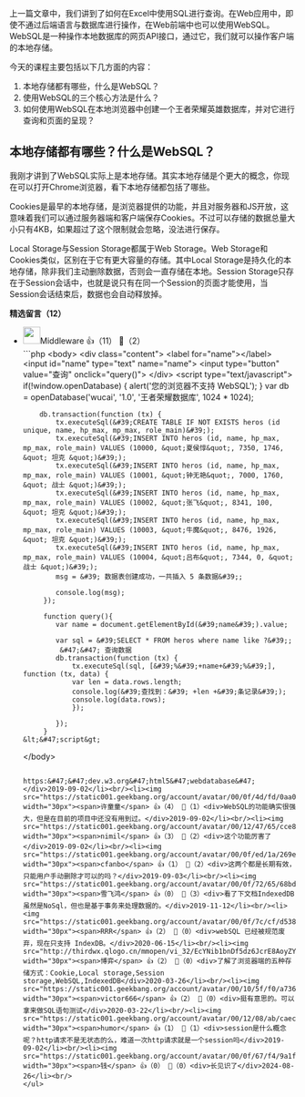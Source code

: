 上一篇文章中，我们讲到了如何在Excel中使用SQL进行查询。在Web应用中，即使不通过后端语言与数据库进行操作，在Web前端中也可以使用WebSQL。WebSQL是一种操作本地数据库的网页API接口，通过它，我们就可以操作客户端的本地存储。

今天的课程主要包括以下几方面的内容：

1. 本地存储都有哪些，什么是WebSQL？
2. 使用WebSQL的三个核心方法是什么？
3. 如何使用WebSQL在本地浏览器中创建一个王者荣耀英雄数据库，并对它进行查询和页面的呈现？

## 本地存储都有哪些？什么是WebSQL？

我刚才讲到了WebSQL实际上是本地存储。其实本地存储是个更大的概念，你现在可以打开Chrome浏览器，看下本地存储都包括了哪些。

Cookies是最早的本地存储，是浏览器提供的功能，并且对服务器和JS开放，这意味着我们可以通过服务器端和客户端保存Cookies。不过可以存储的数据总量大小只有4KB，如果超过了这个限制就会忽略，没法进行保存。

Local Storage与Session Storage都属于Web Storage。Web Storage和Cookies类似，区别在于它有更大容量的存储。其中Local Storage是持久化的本地存储，除非我们主动删除数据，否则会一直存储在本地。Session Storage只存在于Session会话中，也就是说只有在同一个Session的页面才能使用，当Session会话结束后，数据也会自动释放掉。
<div><strong>精选留言（12）</strong></div><ul>
<li><img src="https://static001.geekbang.org/account/avatar/00/10/5b/8f/4b0ab5db.jpg" width="30px"><span>Middleware</span> 👍（11） 💬（2）<div>```php
&lt;body&gt;
    &lt;div class=&quot;content&quot;&gt;
        &lt;label for=&quot;name&quot;&gt;&lt;&#47;label&gt;
        &lt;input id=&quot;name&quot; type=&quot;text&quot; name=&quot;name&quot;&gt; 
        &lt;input type=&quot;button&quot; value=&quot;查询&quot; onclick=&quot;query()&quot;&gt;
    &lt;&#47;div&gt;
    &lt;script type=&quot;text&#47;javascript&quot;&gt;
        if(!window.openDatabase)
        {
            alert(&#39;您的浏览器不支持 WebSQL&#39;);
        }
        var db = openDatabase(&#39;wucai&#39;, &#39;1.0&#39;, &#39;王者荣耀数据库&#39;, 1024 * 1024);

        db.transaction(function (tx) {
            tx.executeSql(&#39;CREATE TABLE IF NOT EXISTS heros (id unique, name, hp_max, mp_max, role_main)&#39;);
            tx.executeSql(&#39;INSERT INTO heros (id, name, hp_max, mp_max, role_main) VALUES (10000, &quot;夏侯惇&quot;, 7350, 1746, &quot; 坦克 &quot;)&#39;);
            tx.executeSql(&#39;INSERT INTO heros (id, name, hp_max, mp_max, role_main) VALUES (10001, &quot;钟无艳&quot;, 7000, 1760, &quot; 战士 &quot;)&#39;);
            tx.executeSql(&#39;INSERT INTO heros (id, name, hp_max, mp_max, role_main) VALUES (10002, &quot;张飞&quot;, 8341, 100, &quot; 坦克 &quot;)&#39;);
            tx.executeSql(&#39;INSERT INTO heros (id, name, hp_max, mp_max, role_main) VALUES (10003, &quot;牛魔&quot;, 8476, 1926, &quot; 坦克 &quot;)&#39;);
            tx.executeSql(&#39;INSERT INTO heros (id, name, hp_max, mp_max, role_main) VALUES (10004, &quot;吕布&quot;, 7344, 0, &quot; 战士 &quot;)&#39;);
            msg = &#39; 数据表创建成功，一共插入 5 条数据&#39;;
            
            console.log(msg);
         });

         function query(){
            var name = document.getElementById(&#39;name&#39;).value;
            
            var sql = &#39;SELECT * FROM heros where name like ?&#39;;
             &#47;&#47; 查询数据
            db.transaction(function (tx) {
                tx.executeSql(sql, [&#39;%&#39;+name+&#39;%&#39;], function (tx, data) {
                var len = data.rows.length;
                console.log(&#39;查找到：&#39; +len +&#39;条记录&#39;);
                console.log(data.rows);
                });

            });
         }
    &lt;&#47;script&gt;
&lt;&#47;body&gt;
```</div>2019-09-02</li><br/><li><img src="https://static001.geekbang.org/account/avatar/00/10/18/ee/a1ed60d1.jpg" width="30px"><span>ABC</span> 👍（6） 💬（2）<div>localForage这个库可以兼容处理IndexDB,localStorage,webSQL等</div>2019-11-25</li><br/><li><img src="https://static001.geekbang.org/account/avatar/00/10/5b/8f/4b0ab5db.jpg" width="30px"><span>Middleware</span> 👍（6） 💬（1）<div>WebSQL 这项标准已经废弃了吧

https:&#47;&#47;dev.w3.org&#47;html5&#47;webdatabase&#47;</div>2019-09-02</li><br/><li><img src="https://static001.geekbang.org/account/avatar/00/0f/4d/fd/0aa0e39f.jpg" width="30px"><span>许童童</span> 👍（4） 💬（1）<div>WebSQL的功能确实很强大，但是在目前的项目中还没有用到过。</div>2019-09-02</li><br/><li><img src="https://static001.geekbang.org/account/avatar/00/12/47/65/cce8eb34.jpg" width="30px"><span>nimil</span> 👍（3） 💬（2）<div>这个功能厉害了</div>2019-09-02</li><br/><li><img src="https://static001.geekbang.org/account/avatar/00/0f/ed/1a/269eb3d6.jpg" width="30px"><span>cfanbo</span> 👍（1） 💬（2）<div>这两个都是长期有效，只能用户手动删除才可以的吗？</div>2019-09-03</li><br/><li><img src="https://static001.geekbang.org/account/avatar/00/0f/72/65/68bd8177.jpg" width="30px"><span>雪飞鸿</span> 👍（0） 💬（3）<div>看了下文档IndexedDB虽然是NoSql，但也是基于事务来处理数据的。</div>2019-11-12</li><br/><li><img src="https://static001.geekbang.org/account/avatar/00/0f/7c/cf/d5382404.jpg" width="30px"><span>RRR</span> 👍（2） 💬（0）<div>webSQL 已经被规范废弃，现在只支持 IndexDB。</div>2020-06-15</li><br/><li><img src="http://thirdwx.qlogo.cn/mmopen/vi_32/EcYNib1bnDf5dz6JcrE8AoyZYMdqic2VNmbBtCcVZTO9EoDZZxqlQDEqQKo6klCCmklOtN9m0dTd2AOXqSneJYLw/132" width="30px"><span>博弈</span> 👍（2） 💬（0）<div>了解了浏览器端的五种存储方式：Cookie,Local storage,Session storage,WebSQL,IndexedDB</div>2020-03-26</li><br/><li><img src="https://static001.geekbang.org/account/avatar/00/10/5f/f0/a73607b3.jpg" width="30px"><span>victor666</span> 👍（2） 💬（0）<div>挺有意思的。可以拿来做SQL语句测试</div>2020-03-22</li><br/><li><img src="https://static001.geekbang.org/account/avatar/00/12/08/ab/caec7bca.jpg" width="30px"><span>humor</span> 👍（1） 💬（1）<div>session是什么概念呢？http请求不是无状态的么，难道一次http请求就是一个session吗</div>2019-09-02</li><br/><li><img src="https://static001.geekbang.org/account/avatar/00/0f/67/f4/9a1feb59.jpg" width="30px"><span>钱</span> 👍（0） 💬（0）<div>长见识了</div>2024-08-26</li><br/>
</ul>